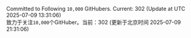 Committed to Following `10,000` GitHubers. Current: <!-- FOLLOWING_COUNT -->302<!-- FOLLOWING_COUNT --> (Update at UTC <!-- LAST_UPDATED -->2025-07-09 13:31:06<!-- LAST_UPDATED -->)<br>
致力于关注`10,000`个GitHuber。当前：<!-- FOLLOWING_COUNT -->302<!-- FOLLOWING_COUNT --> (更新于北京时间 <!-- LAST_UPDATED_CST -->2025-07-09 21:31:06<!-- LAST_UPDATED_CST -->)
